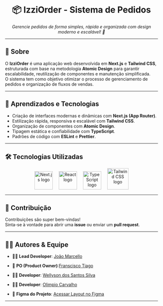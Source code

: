 <h1 align="center">📦 IzziOrder - Sistema de Pedidos</h1>

<p align="center">
  <i>Gerencie pedidos de forma simples, rápida e organizada com design moderno e escalável! 🚀</i>
</p>

---

## 📖 Sobre

O **IzziOrder** é uma aplicação web desenvolvida em **Next.js** e **Tailwind CSS**, estruturada com base na metodologia **Atomic Design** para garantir escalabilidade, reutilização de componentes e manutenção simplificada.  
O sistema tem como objetivo otimizar o processo de gerenciamento de pedidos e organização de fluxos de vendas.

---

## 🚀 Aprendizados e Tecnologias

- Criação de interfaces modernas e dinâmicas com **Next.js (App Router)**.  
- Estilização rápida, responsiva e escalável com **Tailwind CSS**.  
- Organização de componentes com **Atomic Design**.  
- Tipagem estática e confiabilidade com **TypeScript**.  
- Padrões de código com **ESLint** e **Prettier**.  

---

## 🛠️ Tecnologias Utilizadas
<p align="center">
  <img src="https://cdn.jsdelivr.net/gh/devicons/devicon/icons/nextjs/nextjs-original.svg" height="60" alt="Next.js logo" />
  <img width="12" />
  <img src="https://cdn.jsdelivr.net/gh/devicons/devicon/icons/react/react-original.svg" height="60" alt="React logo" />
  <img width="12" />
  <img src="https://cdn.jsdelivr.net/gh/devicons/devicon/icons/typescript/typescript-original.svg" height="60" alt="TypeScript logo" />
  <img width="12" />
  <img src="https://cdn.jsdelivr.net/gh/devicons/devicon/icons/tailwindcss/tailwindcss-original-wordmark.svg" height="70" alt="Tailwind CSS logo" />
</p>

---

## 🌟 Contribuição

Contribuições são super bem-vindas!  
Sinta-se à vontade para abrir uma **issue** ou enviar um **pull request**.

---

## 👨‍💻 Autores & Equipe

- 👨‍💻 **Lead Developer**: [João Marcello](https://github.com/Joaomarcellodev)  
- 📌 **PO (Product Owner)**:[Franscisco Tiago](https://github.com/tiagohue)  
- 👨‍💻 **Developer**: [Wellyson dos Santos Silva](https://github.com/wss124)
- 👨‍💻 **Developer**: [Olimpio Carvalho](https://github.com/Olimpio7)  

- 🎨 **Figma do Projeto**: [Acessar Layout no Figma](https://figma.com/)

---

